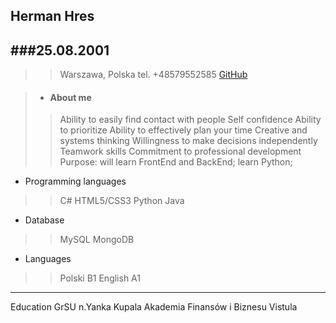 ## Herman Hres
###25.08.2001
---
>>Warszawa, Polska
tel. +48579552585
[GitHub](https://github.com/Kolibri2048)

> * ####  About me
>>Ability to easily find contact with people
Self confidence
Ability to prioritize
Ability to effectively plan your time
Creative and systems thinking
Willingness to make decisions independently
Teamwork skills
Commitment to professional development
Purpose: will learn FrontEnd and BackEnd; learn Python;
* Programming languages
>> C#
>> HTML5/CSS3
>> Python
>> Java
* Database
>> MySQL
>> MongoDB
* Languages
>> Polski B1
>> English A1
---
Education
GrSU n.Yanka Kupala
Akademia Finansów i Biznesu Vistula